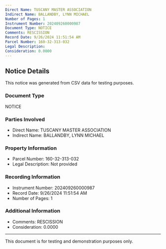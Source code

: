 ```yaml
---
Direct Name: TUSCANY MASTER ASSOCIATION
Indirect Name: BALLANDBY, LYNN MICHAEL
Number of Pages: 1
Instrument Number: 202409260000987
Document Type: NOTICE
Comments: RESCISSION
Record Date: 9/26/2024 11:51:54 AM
Parcel Number: 160-32-313-032
Legal Description: 
Consideration: 0.0000
---
```


## Notice Details

This notice was generated from CSV data for testing purposes.

### Document Type
NOTICE

### Parties Involved
- Direct Name: TUSCANY MASTER ASSOCIATION
- Indirect Name: BALLANDBY, LYNN MICHAEL

### Property Information
- Parcel Number: 160-32-313-032
- Legal Description: Not provided

### Recording Information
- Instrument Number: 202409260000987
- Record Date: 9/26/2024 11:51:54 AM
- Number of Pages: 1

### Additional Information
- Comments: RESCISSION
- Consideration: 0.0000

---

This document is for testing and demonstration purposes only.
